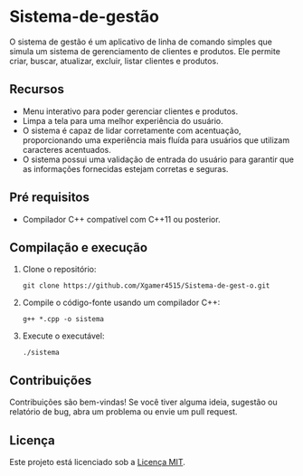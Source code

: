 # Sistema-de-gestão

O sistema de gestão é um aplicativo de linha de comando simples que simula um sistema de gerenciamento de clientes e produtos. Ele permite criar, buscar, atualizar, excluir, listar clientes e produtos.

## Recursos

- Menu interativo para poder gerenciar clientes e produtos.
- Limpa a tela para uma melhor experiência do usuário.
- O sistema é capaz de lidar corretamente com acentuação, proporcionando uma experiência mais fluída para usuários que utilizam caracteres acentuados.
- O sistema possui uma validação de entrada do usuário para garantir que as informações fornecidas estejam corretas e seguras.

## Pré requisitos

- Compilador C++ compatível com C++11 ou posterior.

## Compilação e execução

1. Clone o repositório:
    ```
    git clone https://github.com/Xgamer4515/Sistema-de-gest-o.git
    ```
2. Compile o código-fonte usando um compilador C++:
    ```
    g++ *.cpp -o sistema
    ```
3. Execute o executável:
    ```
    ./sistema
    ```

## Contribuições

Contribuições são bem-vindas! Se você tiver alguma ideia, sugestão ou relatório de bug, abra um problema ou envie um pull request.

## Licença

Este projeto está licenciado sob a [Licença MIT](LICENSE).
